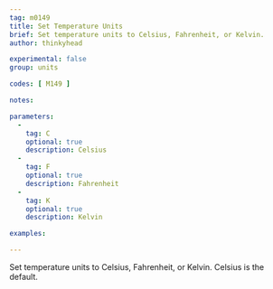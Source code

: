 ```yaml
---
tag: m0149
title: Set Temperature Units
brief: Set temperature units to Celsius, Fahrenheit, or Kelvin.
author: thinkyhead

experimental: false
group: units

codes: [ M149 ]

notes:

parameters:
  -
    tag: C
    optional: true
    description: Celsius
  -
    tag: F
    optional: true
    description: Fahrenheit
  -
    tag: K
    optional: true
    description: Kelvin

examples:

---
```


Set temperature units to Celsius, Fahrenheit, or Kelvin. Celsius is the default.

